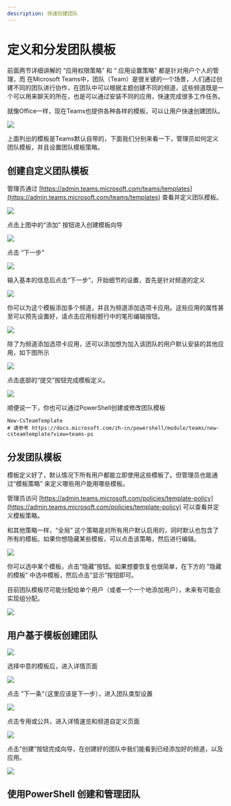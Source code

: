 ```yaml
---
description: 快速创建团队
---
```


# 定义和分发团队模板

前面两节详细讲解的 “应用权限策略” 和 “ 应用设置策略” 都是针对用户个人的管理，而 在Microsoft Teams中，团队（Team）是很关键的一个场景，人们通过创建不同的团队进行协作，在团队中可以根据主题创建不同的频道，这些频道既是一个可以用来聊天的所在，也是可以通过安装不同的应用，快速完成很多工作任务。

就像Office一样，现在Teams也提供各种各样的模板，可以让用户快速创建团队。

![](../.gitbook/assets/tu-pian-%20%28229%29.png)

上面列出的模板是Teams默认自带的，下面我们分别来看一下，管理员如何定义团队模板，并且设置团队模板策略。

## 创建自定义团队模板

管理员通过 [https://admin.teams.microsoft.com/teams/templates](https://admin.teams.microsoft.com/teams/templates) 查看并定义团队模板。

![](../.gitbook/assets/tu-pian-%20%28221%29.png)

点击上图中的“添加” 按钮进入创建模板向导

![](../.gitbook/assets/tu-pian-%20%28230%29.png)

点击 “下一步”

![](../.gitbook/assets/tu-pian-%20%28217%29.png)

输入基本的信息后点击“下一步”，开始细节的设置，首先是针对频道的定义

![](../.gitbook/assets/tu-pian-%20%28232%29.png)

你可以为这个模板添加多个频道，并且为频道添加选项卡应用。这些应用的属性甚至可以预先设置好，请点击应用标题行中的笔形编辑按钮。

![](../.gitbook/assets/tu-pian-%20%28241%29.png)

除了为频道添加选项卡应用，还可以添加想为加入该团队的用户默认安装的其他应用，如下图所示

![](../.gitbook/assets/tu-pian-%20%28202%29.png)

点击底部的“提交”按钮完成模板定义。

![](../.gitbook/assets/tu-pian-%20%28219%29.png)

顺便说一下，你也可以通过PowerShell创建或修改团队模板

```text
New-CsTeamTemplate
# 请参考 https://docs.microsoft.com/zh-cn/powershell/module/teams/new-csteamtemplate?view=teams-ps
```

## 分发团队模板

模板定义好了，默认情况下所有用户都能立即使用这些模板了。但管理员也能通过“模板策略” 来定义哪些用户能用哪些模板。

管理员访问 [https://admin.teams.microsoft.com/policies/template-policy](https://admin.teams.microsoft.com/policies/template-policy) 可以查看并定义模板策略。

和其他策略一样，“全局” 这个策略是对所有用户默认启用的，同时默认也包含了所有的模板。如果你想隐藏某些模板，可以点击该策略，然后进行编辑。

![](../.gitbook/assets/tu-pian-%20%28231%29.png)

你可以选中某个模板，点击“隐藏”按钮。如果想要恢复也很简单，在下方的 ”隐藏的模板“ 中选中模板，然后点击”显示“按钮即可。

目前团队模板尽可能分配给单个用户（或者一个一个地添加用户），未来有可能会实现组分配。

![](../.gitbook/assets/tu-pian-%20%28239%29.png)

## 用户基于模板创建团队

![](../.gitbook/assets/tu-pian-%20%28211%29.png)

选择中意的模板后，进入详情页面

![](../.gitbook/assets/tu-pian-%20%28240%29.png)

点击 ”下一条“（这里应该是下一步），进入团队类型设置

![](../.gitbook/assets/tu-pian-%20%28225%29.png)

点击专用或公共，进入详情速览和频道自定义页面

![](../.gitbook/assets/tu-pian-%20%28237%29.png)

点击“创建”按钮完成向导，在创建好的团队中我们能看到已经添加好的频道，以及应用。

![](../.gitbook/assets/tu-pian-%20%28199%29.png)

## 使用PowerShell 创建和管理团队




